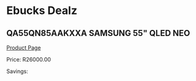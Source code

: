 
# Ebucks Dealz
## QA55QN85AAKXXA SAMSUNG 55" QLED NEO
[Product Page](https://www.ebucks.com/web/shop/productSelected.do?prodId=1226725565&catId=363628796)

Price: R26000.00

Savings: 


	